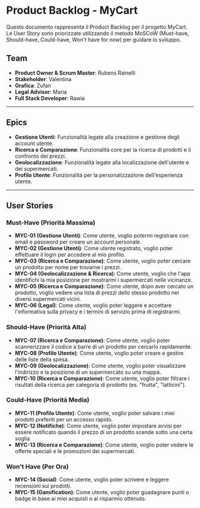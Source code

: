 # Product Backlog - MyCart

Questo documento rappresenta il Product Backlog per il progetto MyCart. Le User Story sono priorizzate utilizzando il metodo MoSCoW (Must-have, Should-have, Could-have, Won't have for now) per guidare lo sviluppo.

## Team

- **Product Owner & Scrum Master**: Rubens Rainelli
- **Stakeholder**: Valentina
- **Grafica**: Zufan
- **Legal Advisor**: Maria
- **Full Stack Developer**: Rawia

---

## Epics

- **Gestione Utenti**: Funzionalità legate alla creazione e gestione degli account utente.
- **Ricerca e Comparazione**: Funzionalità core per la ricerca di prodotti e il confronto dei prezzi.
- **Geolocalizzazione**: Funzionalità legate alla localizzazione dell'utente e dei supermercati.
- **Profilo Utente**: Funzionalità per la personalizzazione dell'esperienza utente.

---

## User Stories

### Must-Have (Priorità Massima)

- **MYC-01 (Gestione Utenti)**: Come utente, voglio potermi registrare con email e password per creare un account personale.
- **MYC-02 (Gestione Utenti)**: Come utente registrato, voglio poter effettuare il login per accedere al mio profilo.
- **MYC-03 (Ricerca e Comparazione)**: Come utente, voglio poter cercare un prodotto per nome per trovarne i prezzi.
- **MYC-04 (Geolocalizzazione & Ricerca)**: Come utente, voglio che l'app identifichi la mia posizione per mostrarmi i supermercati nelle vicinanze.
- **MYC-05 (Ricerca e Comparazione)**: Come utente, dopo aver cercato un prodotto, voglio vedere una lista di prezzi dello stesso prodotto nei diversi supermercati vicini.
- **MYC-06 (Legal)**: Come utente, voglio poter leggere e accettare l'informativa sulla privacy e i termini di servizio prima di registrarmi.

### Should-Have (Priorità Alta)

- **MYC-07 (Ricerca e Comparazione)**: Come utente, voglio poter scannerizzare il codice a barre di un prodotto per cercarlo rapidamente.
- **MYC-08 (Profilo Utente)**: Come utente, voglio poter creare e gestire delle liste della spesa.
- **MYC-09 (Geolocalizzazione)**: Come utente, voglio poter visualizzare l'indirizzo e la posizione di un supermercato su una mappa.
- **MYC-10 (Ricerca e Comparazione)**: Come utente, voglio poter filtrare i risultati della ricerca per categoria di prodotto (es. "frutta", "latticini").

### Could-Have (Priorità Media)

- **MYC-11 (Profilo Utente)**: Come utente, voglio poter salvare i miei prodotti preferiti per un accesso rapido.
- **MYC-12 (Notifiche)**: Come utente, voglio poter impostare avvisi per essere notificato quando il prezzo di un prodotto scende sotto una certa soglia.
- **MYC-13 (Ricerca e Comparazione)**: Come utente, voglio poter vedere le offerte speciali e le promozioni dei supermercati.

### Won't Have (Per Ora)

- **MYC-14 (Social)**: Come utente, voglio poter scrivere e leggere recensioni sui prodotti.
- **MYC-15 (Gamification)**: Come utente, voglio poter guadagnare punti o badge in base ai miei acquisti o al risparmio ottenuto.
